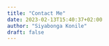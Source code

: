 ```yaml
---
title: "Contact Me"
date: 2023-02-13T15:40:37+02:00
author: "Siyabonga Konile"
draft: false
---
```


